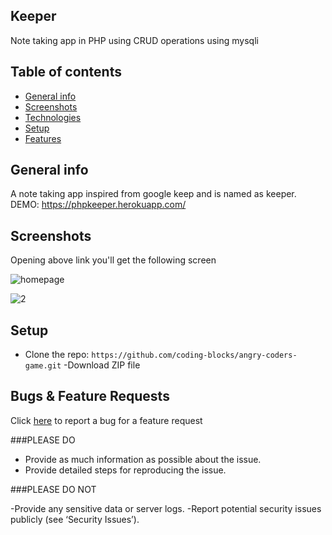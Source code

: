 ## Keeper
Note taking app in PHP using CRUD operations using mysqli

## Table of contents
* [General info](#general-info)
* [Screenshots](#screenshots)
* [Technologies](#technologies)
* [Setup](#setup)
* [Features](#features)


## General info
A note taking app inspired from google keep and is named as keeper.
DEMO: https://phpkeeper.herokuapp.com/




## Screenshots
Opening above link you'll get the following screen

![homepage](https://user-images.githubusercontent.com/58937669/102535694-93ad9780-40ce-11eb-952e-410602378577.PNG)

![2](https://user-images.githubusercontent.com/58937669/102535698-95775b00-40ce-11eb-85db-52b3fe67915e.PNG)





## Setup
- Clone the repo: `https://github.com/coding-blocks/angry-coders-game.git`
-Download ZIP file




## Bugs & Feature Requests

Click [here](https://github.com/Prasundas99/Keeper/issues) to report a bug for a feature request

###PLEASE DO
- Provide as much information as possible about the issue.
- Provide detailed steps for reproducing the issue.

###PLEASE DO NOT

-Provide any sensitive data or server logs.
-Report potential security issues publicly (see ‘Security Issues’).

